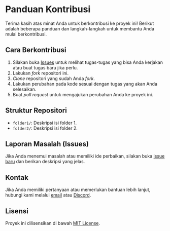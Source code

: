 # Panduan Kontribusi

Terima kasih atas minat Anda untuk berkontribusi ke proyek ini! Berikut adalah beberapa panduan dan langkah-langkah untuk membantu Anda mulai berkontribusi.

## Cara Berkontribusi

1. Silakan buka [Issues](https://github.com/1amkaizen/pdfconverter/issues) untuk melihat tugas-tugas yang bisa Anda kerjakan atau buat tugas baru jika perlu.
2. Lakukan *fork* repositori ini.
3. *Clone* repositori yang sudah Anda *fork*.
4. Lakukan perubahan pada kode sesuai dengan tugas yang akan Anda selesaikan.
5. Buat *pull request* untuk mengajukan perubahan Anda ke proyek ini.

## Struktur Repositori

- `folder1/`: Deskripsi isi folder 1.
- `folder2/`: Deskripsi isi folder 2.

## Laporan Masalah (Issues)

Jika Anda menemui masalah atau memiliki ide perbaikan, silakan buka [issue baru](https://github.com/namapemilik/proyek/issues) dan berikan deskripsi yang jelas.

## Kontak

Jika Anda memiliki pertanyaan atau memerlukan bantuan lebih lanjut, hubungi kami melalui [email](mailto:you@example.com) atau [Discord](link_discord).

## Lisensi

Proyek ini dilisensikan di bawah [MIT License](LICENSE).
